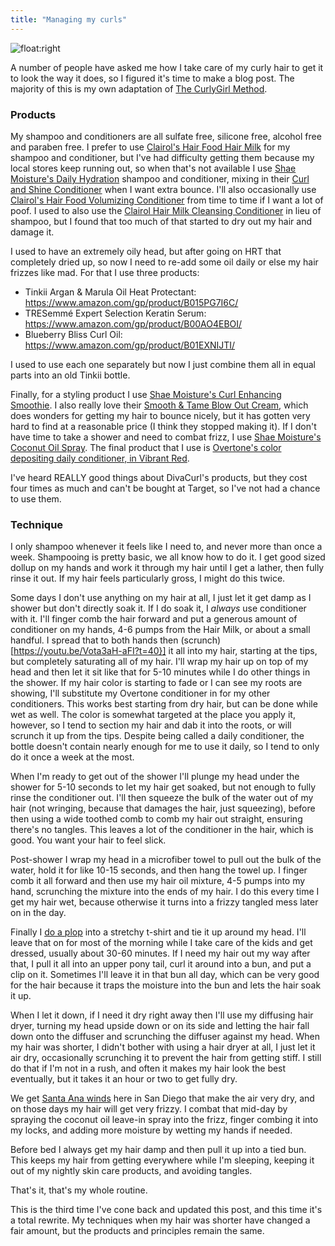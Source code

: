 ```yaml
---
title: "Managing my curls"
---
```


![float:right](/p/hair-care/1.jpg)

A number of people have asked me how I take care of my curly hair to get it to look the way it does, so I figured it's time to make a blog post.  The majority of this is my own adaptation of [The CurlyGirl Method](https://www.naturallycurly.com/curlreading/no-poo/the-curly-girl-method-for-coily-hair).

### Products

My shampoo and conditioners are all sulfate free, silicone free, alcohol free and paraben free. I prefer to use [Clairol's Hair Food Hair Milk](https://www.amazon.com/Hair-Food-Shampoo-Conditioner-Fragrance/dp/B073ZNRZP2/) for my shampoo and conditioner, but I've had difficulty getting them because my local stores keep running out, so when that's not available I use [Shae Moisture's Daily Hydration](https://www.amazon.com/SheaMoisture-Coconut-Hydration-Shampoo-Conditioner/dp/B075Y4KJ9F/) shampoo and conditioner, mixing in their [Curl and Shine Conditioner](https://www.amazon.com/SheaMoisture-Coconut-Hibiscus-Shine-Conditioner/dp/B0118PVYPK/) when I want extra bounce. I'll also occasionally use [Clairol's Hair Food Volumizing Conditioner](https://www.amazon.com/Hair-Food-Kiwi-Conditioner-17-9/dp/B00O7C0UQQ/) from time to time if I want a lot of poof. I used to also use the [Clairol Hair Milk Cleansing Conditioner](https://www.amazon.com/Clairol-Cleansing-Conditioner-Infused-Fragrance/dp/B01MYY4UQG/) in lieu of shampoo, but I found that too much of that started to dry out my hair and damage it.

I used to have an extremely oily head, but after going on HRT that completely dried up, so now I need to re-add some oil daily or else my hair frizzes like mad. For that I use three products:

- Tinkii Argan & Marula Oil Heat Protectant: https://www.amazon.com/gp/product/B015PG7I6C/
- TRESemmé Expert Selection Keratin Serum: https://www.amazon.com/gp/product/B00AO4EBOI/
- Blueberry Bliss Curl Oil: https://www.amazon.com/gp/product/B01EXNIJTI/

I used to use each one separately but now I just combine them all in equal parts into an old Tinkii bottle.

Finally, for a styling product I use [Shae Moisture's Curl Enhancing Smoothie](https://www.amazon.com/SheaMoisture-Coconut-Hibiscus-Enhancing-Smoothie/dp/B0038TVH3Y). I also really love their [Smooth & Tame Blow Out Cream](https://www.amazon.com/gp/product/B06XDT1ZF4/), which does wonders for getting my hair to bounce nicely, but it has gotten very hard to find at a reasonable price (I think they stopped making it). If I don't have time to take a shower and need to combat frizz, I use [Shae Moisture's Coconut Oil Spray](https://www.amazon.com/Shea-Moisture-Treatment-Tangle-Free-certified/dp/B0722QSBCV). The final product that I use is [Overtone's color depositing daily conditioner, in Vibrant Red](https://overtone.co/collections/shop-by-color-red/products/vibrant-red-daily-conditioner).

I've heard REALLY good things about DivaCurl's products, but they cost four times as much and can't be bought at Target, so I've not had a chance to use them.

### Technique

I only shampoo whenever it feels like I need to, and never more than once a week. Shampooing is pretty basic, we all know how to do it. I get good sized dollup on my hands and work it through my hair until I get a lather, then fully rinse it out. If my hair feels particularly gross, I might do this twice.

Some days I don't use anything on my hair at all, I just let it get damp as I shower but don't directly soak it. If I do soak it, I _always_ use conditioner with it. I'll finger comb the hair forward and put a generous amount of conditioner on my hands, 4-6 pumps from the Hair Milk, or about a small handful. I spread that to both hands then (scrunch)[https://youtu.be/Vota3aH-aFI?t=40}] it all into my hair, starting at the tips, but completely saturating all of my hair. I'll wrap my hair up on top of my head and then let it sit like that for 5-10 minutes while I do other things in the shower. If my hair color is starting to fade or I can see my roots are showing, I'll substitute my Overtone conditioner in for my other conditioners. This works best starting from dry hair, but can be done while wet as well. The color is somewhat targeted at the place you apply it, however, so I tend to section my hair and dab it into the roots, or will scrunch it up from the tips. Despite being called a daily conditioner, the bottle doesn't contain nearly enough for me to use it daily, so I tend to only do it once a week at the most.

When I'm ready to get out of the shower I'll plunge my head under the shower for 5-10 seconds to let my hair get soaked, but not enough to fully rinse the conditioner out. I'll then squeeze the bulk of the water out of my hair (not wringing, because that damages the hair, just squeezing), before then using a wide toothed comb to comb my hair out straight, ensuring there's no tangles. This leaves a lot of the conditioner in the hair, which is good. You want your hair to feel slick.

Post-shower I wrap my head in a microfiber towel to pull out the bulk of the water, hold it for like 10-15 seconds, and then hang the towel up. I finger comb it all forward and then use my hair oil mixture, 4-5 pumps into my hand, scrunching the mixture into the ends of my hair. I do this every time I get my hair wet, because otherwise it turns into a frizzy tangled mess later on in the day.

Finally I [do a plop](https://www.buzzfeed.com/augustafalletta/plopping-is-the-best-kept-secret-for-perfect-natural-curls) into a stretchy t-shirt and tie it up around my head. I'll leave that on for most of the morning while I take care of the kids and get dressed, usually about 30-60 minutes. If I need my hair out my way after that, I pull it all into an upper pony tail, curl it around into a bun, and put a clip on it. Sometimes I'll leave it in that bun all day, which can be very good for the hair because it traps the moisture into the bun and lets the hair soak it up.

When I let it down, if I need it dry right away then I'll use my diffusing hair dryer, turning my head upside down or on its side and letting the hair fall down onto the diffuser and scrunching the diffuser against my head. When my hair was shorter, I didn't bother with using a hair dryer at all, I just let it air dry, occasionally scrunching it to prevent the hair from getting stiff. I still do that if I'm not in a rush, and often it makes my hair look the best eventually, but it takes it an hour or two to get fully dry.

We get [Santa Ana winds](https://en.wikipedia.org/wiki/Santa_Ana_winds) here in San Diego that make the air very dry, and on those days my hair will get very frizzy. I combat that mid-day by spraying the coconut oil leave-in spray into the frizz, finger combing it into my locks, and adding more moisture by wetting my hands if needed.

Before bed I always get my hair damp and then pull it up into a tied bun. This keeps my hair from getting everywhere while I'm sleeping, keeping it out of my nightly skin care products, and avoiding tangles.

That's it, that's my whole routine.

This is the third time I've cone back and updated this post, and this time it's a total rewrite. My techniques when my hair was shorter have changed a fair amount, but the products and principles remain the same.